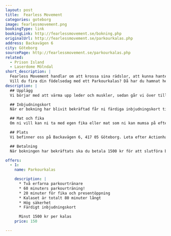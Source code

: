 ```yaml
---
layout: post
title:  Fearless Movement
categories: goteborg
image: fearlessmovement.png
bookingType: link
bookingLink: http://fearlessmovement.se/bokning.php
originalUrl: http://fearlessmovement.se/parkourkalas.php
address: Backavägen 6
city: Göteborg
sourcePage: http://fearlessmovement.se/parkourkalas.php
related:
  - Prison Island
  - Laserdome Mölndal
short_description: |
  Fearless Movement handlar om att krossa sina rädslor, att kunna hantera dem bättre, att kunna ignorera sin rädsla för stunden och bara rycka fram när livet kräver att du ska agera!
  Vill du fira din födelsedag med ett Parkourkalas? Då har du hamnat helt rätt!
description: |
  ## Upplägg
  Vi börjar med att värma upp leder och muskler, sedan går vi över till att lära oss grunderna inom parkour, till exempel enkla rörelser som monkey. När vi väl bemästrat dessa rörelser kan vi börja med att ha kul på riktigt! Då bygger vi hinderbanor som gradvis blir svårare och roligare där vi kör parkourjage och parkourversionen av evighetsstafett!

  ## Inbjudningskort
  När er bokning har blivit bekräftad får ni färdiga inbjudningskort till er e-mail!

  ## Mat och fika
  Om ni vill kan ni ta med egen fika eller mat som ni kan mumsa på efter träningen. Sittplatser finns i hallen!

  ## Plats
  Vi befinner oss på Backavägen 6, 417 05 Göteborg. Leta efter Actionhallen så hittar ni vår lokal.

  ## Betalning
  När bokningen har bekräftats ska du betala 1500 kr för att slutföra bokningen, om det är fler än 10 deltagare betalas resten efter aktiviteten. All betalning sker via Swish.

offers:
  - 1:
    name: Parkourkalas

    description: |
      * Två erfarna parkourtränare
      * 60 minuters parkourträning!
      * 20 minuter för fika och presentöppning
      * Kalaset är totalt 80 minuter långt
      * Hög säkerhet
      * Färdigt inbjudningskort

      Minst 1500 kr per kalas
    price: 150

---
```

